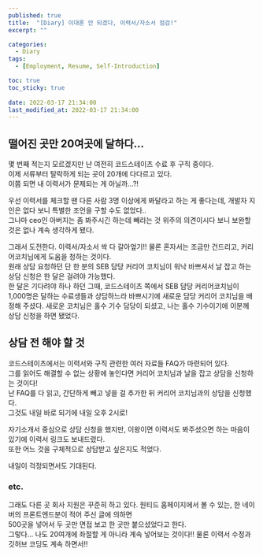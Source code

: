 ```yaml
---
published: true
title:  "[Diary] 이대론 안 되겠다, 이력서/자소서 점검!"
excerpt: ""

categories:
  - Diary
tags:
  - [Employment, Resume, Self-Introduction]

toc: true
toc_sticky: true
 
date: 2022-03-17 21:34:00
last_modified_at: 2022-03-17 21:34:00
---
```


## 떨어진 곳만 20여곳에 달하다...  

몇 번째 적는지 모르겠지만 난 여전히 코드스테이츠 수료 후 구직 중이다.  
이제 서류부터 탈락하게 되는 곳이 20개에 다다르고 있다.  
이쯤 되면 내 이력서가 문제되는 게 아닐까...?!  

우선 이력서를 체크할 땐 다른 사람 3명 이상에게 봐달라고 하는 게 좋다는데, 개발자 지인은 없다 보니 특별한 조언을 구할 수도 없었다..  
그나마 ceo인 아버지는 좀 봐주시긴 하는데 빼라는 것 위주의 의견이시다 보니 보완할 것은 없나 계속 생각하게 됐다.  

그래서 도전한다. 이력서/자소서 싹 다 갈아엎기!! 물론 혼자서는 조금만 건드리고, 커리어코치님에게 도움을 청하는 것이다.  
원래 상담 요청하던 단 한 분의 SEB 담당 커리어 코치님이 워낙 바쁘셔서 날 잡고 하는 상담 신청은 한 달은 걸려야 가능했다.  
한 달은 기다려야 하나 하던 그때, 코드스테이츠 쪽에서 SEB 담당 커리어코치님이 1,000명은 달하는 수료생들과 상담하느라 바쁘시기에 새로운 담당 커리어 코치님을 배정해 주셨다. 새로운 코치님은 홀수 기수 담당이 되셨고, 나는 홀수 기수이기에 이분께 상담 신청을 하면 됐었다.  


## 상담 전 해야 할 것  

코드스테이츠에서는 이력서와 구직 관련한 여러 자료들 FAQ가 마련되어 있다.  
그를 읽어도 해결할 수 없는 상황에 놓인다면 커리어 코치님과 날을 잡고 상담을 신청하는 것이다!  
난 FAQ를 다 읽고, 간단하게 빼고 넣을 걸 추가한 뒤 커리어 코치님과의 상담을 신청했다.  
그것도 내일 바로 되기에 내일 오후 2시로!  

자기소개서 중심으로 상담 신청을 했지만, 이왕이면 이력서도 봐주셨으면 하는 마음이 있기에 이력서 링크도 보내드렸다.  
또한 어느 것을 구체적으로 상담받고 싶은지도 적었다.  

내일이 걱정되면서도 기대된다.  


### etc.
그래도 다른 곳 회사 지원은 꾸준히 하고 있다.
원티드 홈페이지에서 볼 수 있는, 한 네이버의 프론트엔드분이 적어 주신 글에 의하면  
500곳을 넣어서 두 곳만 면접 보고 한 곳만 붙으셨었다고 한다.  
그렇다...  나도 20여개에 좌절할 게 아니라 계속 넣어보는 것이다!! 물론 이력서 수정과 깃허브 코딩도 계속 하면서!!  

<br/>
<br/>